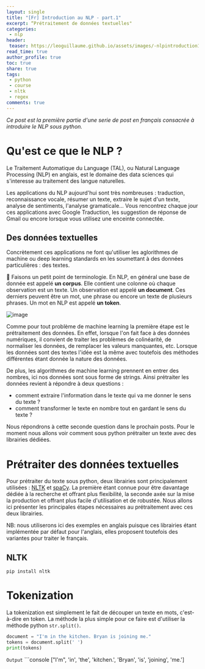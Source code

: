 ```yaml
---
layout: single
title: "[Fr] Introduction au NLP - part.1"
excerpt: “Prétraitement de données textuelles"
categories:
 - nlp
header:
 teaser: https://leoguillaume.github.io/assets/images/-nlpintroduction1/teaser.jpg
read_time: true
author_profile: true
toc: true
share: true
tags:
 - python
 - course
 - nltk
 - regex
comments: true
---
```


*Ce post est la première partie d'une serie de post en français consacrée à introduire le NLP sous python.*

# Qu'est ce que le NLP ?

Le Traitement Automatique du Language (TAL), ou Natural Language Processing (NLP) en anglais, est le domaine des data sciences qui s'interesse au traitement des langue naturelles.

Les applications du NLP aujourd'hui sont très nombreuses : traduction, reconnaissance vocale, résumer un texte, extraire le sujet d'un texte, analyse de sentiments, l'analyse gramaticale... Vous rencontrez chaque jour ces applications avec Google Traduction, les suggestion de réponse de Gmail ou encore lorsque vous utilisez une enceinte connectée.

## Des données textuelles

Concrètement ces applications ne font qu'utiliser les aglorithmes de machine ou deep learning standards en les soumettant à des données particulières : des textes.

:triangular_flag_on_post: Faisons un petit point de terminologie. En NLP, en général une base de donnée est appelé **un corpus**. Elle contient une colonne où chaque observation est un texte. Un observation est appelé **un document**. Ces derniers peuvent être un mot, une phrase ou encore un texte de plusieurs phrases. Un mot en NLP est appelé **un token**.

![image](https://leoguillaume.github.io/assets/images/2020-10-24-textaugmentationwithglove/screenshot-1.png)

Comme pour tout problème de machine learning la première étape est le prétraitement des données. En effet, lorsque l'on fait face à des données numériques, il convient de traiter les problèmes de colinéarité, de normaliser les données, de remplacer les valeurs manquantes, etc. Lorsque les données sont des textes l'idée est la même avec toutefois des méthodes différentes étant donnée la nature des données.

De plus, les algorithmes de machine learning prennent en entrer des nombres, ici nos données sont sous forme de strings. Ainsi prétraiter les données revient à répondre à deux questions :
- comment extraire l'information dans le texte qui va me donner le sens du texte ?
- comment transformer le texte en nombre tout en gardant le sens du texte ?

Nous répondrons à cette seconde question dans le prochain posts. Pour le moment nous allons voir comment sous python prétraiter un texte avec des librairies dédiées.

# Prétraiter des données textuelles

Pour prétraiter du texte sous python, deux librairies sont principalement utilisées : [NLTK](https://www.nltk.org/) et [spaCy](https://spacy.io/). La première étant connue pour être davantage dédiée à la recherche et offrant plus flexibilité, la seconde axée sur la mise la production et offrant plus facile d'utilisation et de robustée. Nous allons ici présenter les principales étapes nécessaires au prétraitement avec ces deux librairies.

NB: nous utiliserons ici des exemples en anglais puisque ces librairies étant implémentée par défaut pour l'anglais, elles proposent toutefois des variantes pour traiter le français.

## NLTK

```console
pip install nltk
```

# Tokenization

La tokenization est simplement le fait de découper un texte en mots, c'est-à-dire en token. La méthode la plus simple pour ce faire est d'utiliser la méthode python `str.split()`.

```python
document = "I'm in the kitchen. Bryan is joining me."
tokens = document.split(' ')
print(tokens)
```

`Output` ```console
["I'm", 'in', 'the', 'kitchen.', 'Bryan', 'is', 'joining', 'me.']
```
